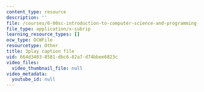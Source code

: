 ```yaml
---
content_type: resource
description: ''
file: /courses/6-00sc-introduction-to-computer-science-and-programming-spring-2011/664d34038581dbc682a7d74bbee6823c_8I0BmT1ccuw.srt
file_type: application/x-subrip
learning_resource_types: []
ocw_type: OCWFile
resourcetype: Other
title: 3play caption file
uid: 664d3403-8581-dbc6-82a7-d74bbee6823c
video_files:
  video_thumbnail_file: null
video_metadata:
  youtube_id: null
---
```

